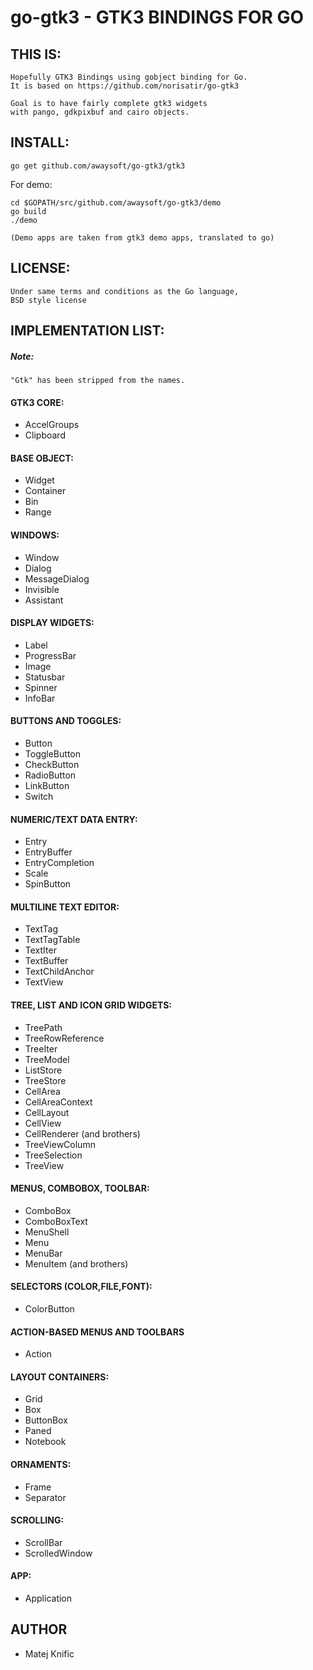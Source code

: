 go-gtk3 - GTK3 BINDINGS FOR GO
===================================

THIS IS:
--------

    Hopefully GTK3 Bindings using gobject binding for Go.
	It is based on https://github.com/norisatir/go-gtk3

    Goal is to have fairly complete gtk3 widgets
    with pango, gdkpixbuf and cairo objects.

	
INSTALL:
--------

    go get github.com/awaysoft/go-gtk3/gtk3


  For demo:
  
    cd $GOPATH/src/github.com/awaysoft/go-gtk3/demo
    go build
    ./demo
  
    (Demo apps are taken from gtk3 demo apps, translated to go)
LICENSE:
--------

	Under same terms and conditions as the Go language,
	BSD style license


IMPLEMENTATION LIST:
--------------------
##### Note:
	"Gtk" has been stripped from the names.
	
#### GTK3 CORE: 
- AccelGroups
- Clipboard

#### BASE OBJECT:
- Widget
- Container
- Bin
- Range

#### WINDOWS: 
- Window
- Dialog
- MessageDialog
- Invisible
- Assistant

#### DISPLAY WIDGETS:
- Label
- ProgressBar
- Image
- Statusbar
- Spinner
- InfoBar

#### BUTTONS AND TOGGLES:
- Button
- ToggleButton
- CheckButton
- RadioButton
- LinkButton
- Switch

#### NUMERIC/TEXT DATA ENTRY:
- Entry
- EntryBuffer
- EntryCompletion
- Scale
- SpinButton

#### MULTILINE TEXT EDITOR:
- TextTag
- TextTagTable
- TextIter
- TextBuffer
- TextChildAnchor
- TextView

#### TREE, LIST AND ICON GRID WIDGETS:
- TreePath
- TreeRowReference
- TreeIter
- TreeModel
- ListStore
- TreeStore
- CellArea
- CellAreaContext
- CellLayout
- CellView
- CellRenderer (and brothers)
- TreeViewColumn
- TreeSelection
- TreeView

#### MENUS, COMBOBOX, TOOLBAR:
- ComboBox
- ComboBoxText
- MenuShell
- Menu
- MenuBar
- MenuItem (and brothers)

#### SELECTORS (COLOR,FILE,FONT):
- ColorButton

#### ACTION-BASED MENUS AND TOOLBARS
- Action

#### LAYOUT CONTAINERS:
- Grid
- Box
- ButtonBox
- Paned
- Notebook

#### ORNAMENTS:
- Frame
- Separator

#### SCROLLING:
- ScrollBar
- ScrolledWindow

#### APP:
- Application
</p>

AUTHOR
-------
- Matej Knific
